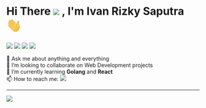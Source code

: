 <h1 align="left">  Hi There <img src="https://media.giphy.com/media/WUlplcMpOCEmTGBtBW/giphy.gif" width="40px"> , I'm Ivan Rizky Saputra <img src="https://raw.githubusercontent.com/ABSphreak/ABSphreak/master/gifs/Hi.gif" width="40px" /> </h1>

<p align="left">
  <a><img src="https://img.shields.io/badge/Javascript-Beginer-yellow"></a>
  <a><img src="https://img.shields.io/badge/Talwind-Beginer-brightgreen"></a>
  <a><img src="https://img.shields.io/badge/React-Beginer-blue"></a>
  <a><img src="https://img.shields.io/badge/Nextjs-Beginer-blueviolet"></a>
</p>

<p align="left">
  💬 Ask me about anything and everything
  <br>
  👯 I’m looking to collaborate on Web Development projects
  <br>
  🌱 I’m currently learning <strong>Golang</strong> and <strong>React</strong>
  <br>
  📫 How to reach me: <a href="mailto:ivnriizky@gmail.com"><img src="https://img.shields.io/badge/-Gmail-c14438?style=flat-square&logo=Gmail&logoColor=white&link=mailto:ivnriizky@gmail.com"><a/>
  <br>
</p>

<hr>

<div>
    <img align=top src="https://github-readme-stats.vercel.app/api/top-langs/?username=Ivanrizkys&theme=merko&layout=compact"/>
<div>

